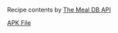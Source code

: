 Recipe contents by [The Meal DB API](https://www.themealdb.com/api.php)

[APK File](recipe-finder.apk)

